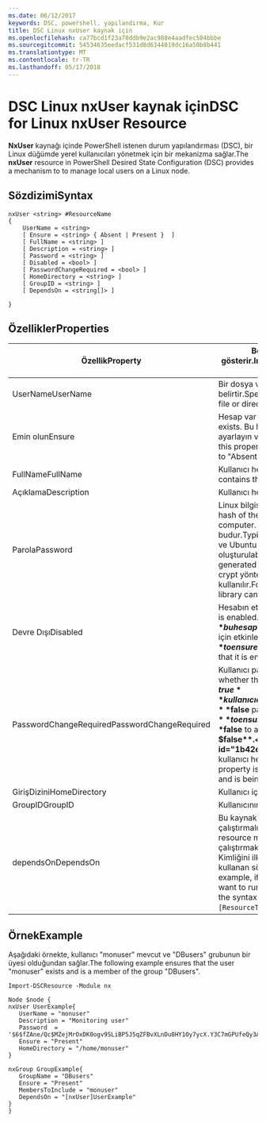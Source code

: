 ```yaml
---
ms.date: 06/12/2017
keywords: DSC, powershell, yapılandırma, Kur
title: DSC Linux nxUser kaynak için
ms.openlocfilehash: ca77bcd1f23a78ddb9e2ac988e4aadfec504bbbe
ms.sourcegitcommit: 54534635eedacf531d8d6344019dc16a50b8b441
ms.translationtype: MT
ms.contentlocale: tr-TR
ms.lasthandoff: 05/17/2018
---
```

# <a name="dsc-for-linux-nxuser-resource"></a><span data-ttu-id="1b42e-103">DSC Linux nxUser kaynak için</span><span class="sxs-lookup"><span data-stu-id="1b42e-103">DSC for Linux nxUser Resource</span></span>

<span data-ttu-id="1b42e-104">**NxUser** kaynağı içinde PowerShell istenen durum yapılandırması (DSC), bir Linux düğümde yerel kullanıcıları yönetmek için bir mekanizma sağlar.</span><span class="sxs-lookup"><span data-stu-id="1b42e-104">The **nxUser** resource in PowerShell Desired State Configuration (DSC) provides a mechanism to to manage local users on a Linux node.</span></span>

## <a name="syntax"></a><span data-ttu-id="1b42e-105">Sözdizimi</span><span class="sxs-lookup"><span data-stu-id="1b42e-105">Syntax</span></span>

```
nxUser <string> #ResourceName
{
    UserName = <string>
    [ Ensure = <string> { Absent | Present }  ]
    [ FullName = <string> ]
    [ Description = <string> ]
    [ Password = <string> ]
    [ Disabled = <bool> ]
    [ PasswordChangeRequired = <bool> ]
    [ HomeDirectory = <string> ]
    [ GroupID = <string> ]
    [ DependsOn = <string[]> ]

}
```

## <a name="properties"></a><span data-ttu-id="1b42e-106">Özellikler</span><span class="sxs-lookup"><span data-stu-id="1b42e-106">Properties</span></span>

|  <span data-ttu-id="1b42e-107">Özellik</span><span class="sxs-lookup"><span data-stu-id="1b42e-107">Property</span></span> |  <span data-ttu-id="1b42e-108">Belirli bir durumu sağlamak istediğiniz hesap adını gösterir.</span><span class="sxs-lookup"><span data-stu-id="1b42e-108">Indicates the account name for which you want to ensure a specific state.</span></span> |
|---|---|
| <span data-ttu-id="1b42e-109">UserName</span><span class="sxs-lookup"><span data-stu-id="1b42e-109">UserName</span></span>| <span data-ttu-id="1b42e-110">Bir dosya veya dizin durumu sağlamak istediğiniz konumu belirtir.</span><span class="sxs-lookup"><span data-stu-id="1b42e-110">Specifies the location where you want to ensure the state for a file or directory.</span></span>|
| <span data-ttu-id="1b42e-111">Emin olun</span><span class="sxs-lookup"><span data-stu-id="1b42e-111">Ensure</span></span>| <span data-ttu-id="1b42e-112">Hesap var olup olmadığını belirtir.</span><span class="sxs-lookup"><span data-stu-id="1b42e-112">Specifies whether the account exists.</span></span> <span data-ttu-id="1b42e-113">Bu hesabı var olduğundan emin olmak için "var" özelliğine ayarlayın ve "Mevcut için" hesap yok emin olmak için ayarlayın.</span><span class="sxs-lookup"><span data-stu-id="1b42e-113">Set this property to "Present" to ensure that the account exists, and set it to "Absent" to ensure that the account does not exist.</span></span>|
| <span data-ttu-id="1b42e-114">FullName</span><span class="sxs-lookup"><span data-stu-id="1b42e-114">FullName</span></span>| <span data-ttu-id="1b42e-115">Kullanıcı hesabı için kullanılacak tam adını içeren dize.</span><span class="sxs-lookup"><span data-stu-id="1b42e-115">A string that contains the full name to use for the user account.</span></span>|
| <span data-ttu-id="1b42e-116">Açıklama</span><span class="sxs-lookup"><span data-stu-id="1b42e-116">Description</span></span>| <span data-ttu-id="1b42e-117">Kullanıcı hesabı açıklaması.</span><span class="sxs-lookup"><span data-stu-id="1b42e-117">The description for the user account.</span></span>|
| <span data-ttu-id="1b42e-118">Parola</span><span class="sxs-lookup"><span data-stu-id="1b42e-118">Password</span></span>| <span data-ttu-id="1b42e-119">Linux bilgisayar için uygun biçimde kullanıcılar parola karması.</span><span class="sxs-lookup"><span data-stu-id="1b42e-119">The hash of the users password in the appropriate form for the Linux computer.</span></span> <span data-ttu-id="1b42e-120">Genellikle, bir güvenlik SHA-256 ve SHA-512 karma budur.</span><span class="sxs-lookup"><span data-stu-id="1b42e-120">Typically, this is a salted SHA-256, or SHA-512 hash.</span></span> <span data-ttu-id="1b42e-121">Debian ve Ubuntu Linux üzerinde bu değer mkpasswd komutuyla oluşturulabilir.</span><span class="sxs-lookup"><span data-stu-id="1b42e-121">On Debian and Ubuntu Linux, this value can be generated with the mkpasswd command.</span></span> <span data-ttu-id="1b42e-122">Python'un Crypt kitaplığının crypt yöntemi diğer Linux distro'lar için karma değeri üretmek için kullanılır.</span><span class="sxs-lookup"><span data-stu-id="1b42e-122">For other Linux distros, the crypt method of Python’s Crypt library can be used to generate the hash.</span></span>|
| <span data-ttu-id="1b42e-123">Devre Dışı</span><span class="sxs-lookup"><span data-stu-id="1b42e-123">Disabled</span></span>| <span data-ttu-id="1b42e-124">Hesabın etkin olup olmadığını gösterir.</span><span class="sxs-lookup"><span data-stu-id="1b42e-124">Indicates whether the account is enabled.</span></span> <span data-ttu-id="1b42e-125">Bu özelliği ayarlamak **$true** bu hesap devre dışı ve ayarlamak olduğunu emin olmak için **$false** için etkinleştirildiğinden emin olun.</span><span class="sxs-lookup"><span data-stu-id="1b42e-125">Set this property to **$true** to ensure that this account is disabled, and set it to **$false** to ensure that it is enabled.</span></span>|
| <span data-ttu-id="1b42e-126">PasswordChangeRequired</span><span class="sxs-lookup"><span data-stu-id="1b42e-126">PasswordChangeRequired</span></span>| <span data-ttu-id="1b42e-127">Kullanıcı parolalarını değiştirip değiştiremeyeceğini gösterir.</span><span class="sxs-lookup"><span data-stu-id="1b42e-127">Indicates whether the user can change the password.</span></span> <span data-ttu-id="1b42e-128">Bu özelliği ayarlamak **$true** kullanıcı olamaz parolasını değiştirmek ve ayarlamak emin olmak için **$false** parola değiştirmeye izin vermek için.</span><span class="sxs-lookup"><span data-stu-id="1b42e-128">Set this property to **$true** to ensure that the user cannot change the password, and set it to **$false** to allow the user to change the password.</span></span> <span data-ttu-id="1b42e-129">Varsayılan değer **$false**.</span><span class="sxs-lookup"><span data-stu-id="1b42e-129">The default value is **$false**.</span></span> <span data-ttu-id="1b42e-130">Bu özellik, yalnızca kullanıcı hesabını daha önce yoktu ve oluşturuldu değerlendirilir.</span><span class="sxs-lookup"><span data-stu-id="1b42e-130">This property is only evaluated if the user account did not exist previously and is being created.</span></span>|
| <span data-ttu-id="1b42e-131">GirişDizini</span><span class="sxs-lookup"><span data-stu-id="1b42e-131">HomeDirectory</span></span>| <span data-ttu-id="1b42e-132">Kullanıcı için giriş dizini.</span><span class="sxs-lookup"><span data-stu-id="1b42e-132">The home directory for the user.</span></span>|
| <span data-ttu-id="1b42e-133">GroupID</span><span class="sxs-lookup"><span data-stu-id="1b42e-133">GroupID</span></span>| <span data-ttu-id="1b42e-134">Kullanıcının birincil grup kimliği.</span><span class="sxs-lookup"><span data-stu-id="1b42e-134">The primary group ID for the user.</span></span>|
| <span data-ttu-id="1b42e-135">dependsOn</span><span class="sxs-lookup"><span data-stu-id="1b42e-135">DependsOn</span></span> | <span data-ttu-id="1b42e-136">Bu kaynak yapılandırılmadan önce başka bir kaynak yapılandırmasını çalıştırmalısınız gösterir.</span><span class="sxs-lookup"><span data-stu-id="1b42e-136">Indicates that the configuration of another resource must run before this resource is configured.</span></span> <span data-ttu-id="1b42e-137">Örneğin, çalıştırmak istediğiniz kaynak yapılandırma komut dosyası bloğunda Kimliğini ilk "ResourceName" ve "ResourceType" türü ise, bu özelliği kullanan sözdizimi ise `DependsOn = "[ResourceType]ResourceName"`.</span><span class="sxs-lookup"><span data-stu-id="1b42e-137">For example, if the ID of the resource configuration script block that you want to run first is "ResourceName" and its type is "ResourceType", the syntax for using this property is `DependsOn = "[ResourceType]ResourceName"`.</span></span>|

## <a name="example"></a><span data-ttu-id="1b42e-138">Örnek</span><span class="sxs-lookup"><span data-stu-id="1b42e-138">Example</span></span>

<span data-ttu-id="1b42e-139">Aşağıdaki örnekte, kullanıcı "monuser" mevcut ve "DBusers" grubunun bir üyesi olduğundan sağlar.</span><span class="sxs-lookup"><span data-stu-id="1b42e-139">The following example ensures that the user "monuser" exists and is a member of the group "DBusers".</span></span>

```
Import-DSCResource -Module nx

Node $node {
nxUser UserExample{
   UserName = "monuser"
   Description = "Monitoring user"
   Password  =    '$6$fZAne/Qc$MZejMrOxDK0ogv9SLiBP5J5qZFBvXLnDu8HY1Oy7ycX.Y3C7mGPUfeQy3A82ev3zIabhDQnj2ayeuGn02CqE/0'
   Ensure = "Present"
   HomeDirectory = "/home/monuser"
}

nxGroup GroupExample{
   GroupName = "DBusers"
   Ensure = "Present"
   MembersToInclude = "monuser"
   DependsOn = "[nxUser]UserExample"
}
}
```